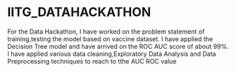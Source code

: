 # IITG_DATAHACKATHON
For the Data Hackathon, I have worked on the problem statement of training,testing the model based on vaccine dataset. I have applied the Decision Tree model and have arrived on the ROC AUC score of about 99%. I have applied various data cleaning,Exploratory Data Analysis and  Data Preprocessing techniques to reach to tthe AUC ROC value
